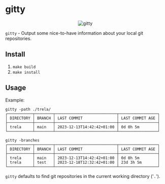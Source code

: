 # gitty

<p align="center">
<img src="https://github.com/mikejoh/gitty/assets/899665/57b83aee-3f75-4cde-a6ad-e9e052f0d6ba" alt="gitty" />
</p>

`gitty` - Output some nice-to-have information about your local git repositories.

## Install

1. `make build`
2. `make install`

## Usage

Example:
```
gitty -path ./trela/
┌───────────┬────────┬───────────────────────────┬─────────────────┐
│ DIRECTORY │ BRANCH │ LAST COMMIT               │ LAST COMMIT AGE │
├───────────┼────────┼───────────────────────────┼─────────────────┤
│ trela     │ main   │ 2023-12-13T14:42:42+01:00 │ 0d 0h 5m        │
└───────────┴────────┴───────────────────────────┴─────────────────┘
```
```
gitty -branches
┌───────────┬────────┬───────────────────────────┬─────────────────┐
│ DIRECTORY │ BRANCH │ LAST COMMIT               │ LAST COMMIT AGE │
├───────────┼────────┼───────────────────────────┼─────────────────┤
│ trela     │ main   │ 2023-12-13T14:42:42+01:00 │ 0d 0h 5m        │
│ trela     │ test   │ 2023-12-18T12:32:42+01:00 │ 23d 3h 5m       │
└───────────┴────────┴───────────────────────────┴─────────────────┘
```

`gitty` defaults to find git repositories in the current working directory ('`.`').
